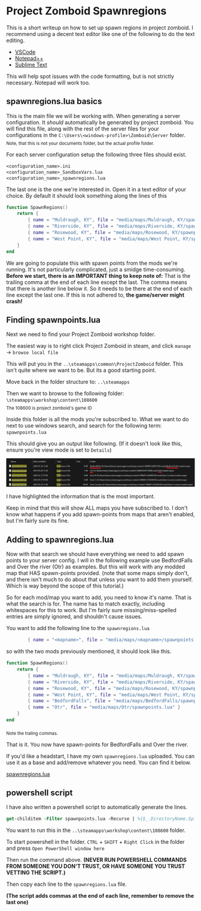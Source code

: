 # Project Zomboid Spawnregions
This is a short writeup on how to set up spawn regions in project zomboid. I recommend using a decent text editor like one of the following to do the text editing.
- [VSCode](https://code.visualstudio.com/)
- [Notepad++](https://notepad-plus-plus.org/)
- [Sublime Text](https://www.sublimetext.com/)

This will help spot issues with the code formatting, but is not strictly necessary. Notepad will work too.

## spawnregions.lua basics
This is the main file we will be working with. When generating a server configuration. It *should* automatically be generated by project zomboid.
You will find this file, along with the rest of the server files for your configurations in the ``C:\Users\<windows-profile>\Zomboid\Server`` folder. <br>
<sub>Note, that this is not your documents folder, but the actual profile folder.</sub>

For each server configuration setup the following three files should exist.
```
<configuration_name>.ini
<configuration_name>_SandboxVars.lua
<configuration_name>_spawnregions.lua
```
The last one is the one we're interested in. Open it in a text editor of your choice.
By default it should look something along the lines of this
```lua
function SpawnRegions()
    return {
        { name = "Muldraugh, KY", file = "media/maps/Muldraugh, KY/spawnpoints.lua" },
        { name = "Riverside, KY", file = "media/maps/Riverside, KY/spawnpoints.lua" },
        { name = "Rosewood, KY", file = "media/maps/Rosewood, KY/spawnpoints.lua" },
        { name = "West Point, KY", file = "media/maps/West Point, KY/spawnpoints.lua" }
    }
end

```
We are going to populate this with spawn points from the mods we're running. It's not particularly complicated, just a smidge time-consuming. **Before we start, there is an IMPORTANT thing to keep note of:** That is the trailing comma at the end of each line except the last. The comma means that there is another line below it. So it needs to be there at the end of each line except the last one. If this is not adhered to, **the game/server might crash!**

## Finding spawnpoints.lua
Next we need to find your Project Zomboid workshop folder. 

The easiest way is to right click Project Zomboid in steam, and click ``manage`` -> ``browse local file``  

This will put you in the ``..\steamapps\common\ProjectZomboid`` folder. This isn't quite where we want to be. But its a good starting point.

Move back in the folder structure to: ``..\steamapps``

Then we want to browse to the following folder: ``\steamapps\workshop\content\108600`` <br>
<sub>The 108600 is project zomboid's game ID</sub>

Inside this folder is all the mods you're subscribed to. What we want to do next to use windows search, and search for the following term: ``spawnpoints.lua``

This should give you an output like following. (If it doesn't look like this, ensure you're view mode is set to ``Details``)

![pz_searchexample](assets/pz_searchexample.png)

I have highlighted the information that is the most important.

Keep in mind that this will show ALL maps you have subscribed to. I don't know what happens if you add spawn-points from maps that aren't enabled, but I'm fairly sure its fine.

## Adding to spawnregions.lua
Now with that search we should have everything we need to add spawn points to your server config. I will in the following example use BedfordFalls and Over the river (Otr) as examples. But this will work with any modded map that HAS spawn-points provided. (note that some maps simply don't, and there isn't much to do about that unless you want to add them yourself. Which is way beyond the scope of this tutorial.)

So for each mod/map you want to add, you need to know it's name. That is what the search is for. The name has to match exactly, including whitespaces for this to work. But I'm fairly sure missing/miss-spelled entries are simply ignored, and shouldn't cause issues.

You want to add the following line to the ``spawnregions.lua``

```lua
		{ name = "<mapname>", file = "media/maps/<mapname>/spawnpoints.lua" }
```
so with the two mods previously mentioned, it should look like this.
```lua
function SpawnRegions()
    return {
        { name = "Muldraugh, KY", file = "media/maps/Muldraugh, KY/spawnpoints.lua" },
        { name = "Riverside, KY", file = "media/maps/Riverside, KY/spawnpoints.lua" },
        { name = "Rosewood, KY", file = "media/maps/Rosewood, KY/spawnpoints.lua" },
        { name = "West Point, KY", file = "media/maps/West Point, KY/spawnpoints.lua" },
        { name = "BedfordFalls", file = "media/maps/BedfordFalls/spawnpoints.lua" },
        { name = "Otr", file = "media/maps/Otr/spawnpoints.lua" }
    }
end
```
<sub>Note the traling commas.</sub>

That is it. You now have spawn-points for BedfordFalls and Over the river. 

If you'd like a headstart, I have my own ``spawnregions.lua`` uploaded. You can use it as a base and add/remove whatever you need. You can find it below.

[spawnregions.lua](assets/servertest_spawnregions.lua)

## powershell script
I have also written a powershell script to automatically generate the lines.

```ps
get-childitem -Filter spawnpoints.lua -Recurse | %{$_.DirectoryName.Split("\")[-1]} | % { Write-Host "`t{ name = `""`b$_"`", file = `"media/maps/"$_"/spawnpoints.lua`" }," }
```

You want to run this in the ``..\steamapps\workshop\content\108600`` folder.

To start powershell in the folder. ``CTRL`` + ``SHIFT`` + ``Right Click`` in the folder and press ``Open PowerShell window here``

Then run the command above. **(NEVER RUN POWERSHELL COMMANDS FROM SOMEONE YOU DON'T TRUST, OR HAVE SOMEONE YOU TRUST VETTING THE SCRIPT.)**

Then copy each line to the ``spawnregions.lua`` file. 

**(The script adds commas at the end of each line, remember to remove the last one)**